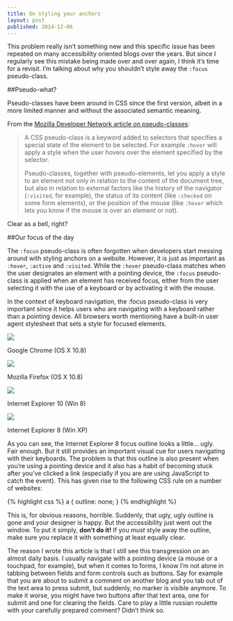 ```yaml
---
title: On styling your anchors
layout: post
published: 2014-12-06
---
```

This problem really isn’t something new and this specific issue has been repeated on many accessibility oriented blogs over the years. But since I regularly see this mistake being made over and over again, I think it’s time for a revisit. I’m talking about why you shouldn’t style away the `:focus` pseudo-class.

##Pseudo-what?

Pseudo-classes have been around in CSS since the first version, albeit in a more limited manner and without the associated semantic meaning.

From the [Mozilla Developer Network article on pseudo-classes](https://developer.mozilla.org/en-US/docs/Web/CSS/Pseudo-classes):

> A CSS pseudo-class is a keyword added to selectors that specifies a special state of the element to be selected. For example `:hover` will apply a style when the user hovers over the element specified by the selector.
>
> Pseudo-classes, together with pseudo-elements, let you apply a style to an element not only in relation to the content of the document tree, but also in relation to external factors like the history of the navigator (`:visited`, for example), the status of its content (like `:checked` on some form elements), or the position of the mouse (like `:hover` which lets you know if the mouse is over an element or not).

Clear as a bell, right?

##Our focus of the day

The `:focus` pseudo-class is often forgotten when developers start messing around with styling anchors on a website. However, it is just as important as `:hover`, `:active` and `:visited`. While the `:hover` pseudo-class matches when the user designates an element with a pointing device, the `:focus` pseudo-class is applied when an element has received focus, either from the user selecting it with the use of a keyboard or by activating it with the mouse.

In the context of keyboard navigation, the :focus pseudo-class is very important since it helps users who are navigating with a keyboard rather than a pointing device. All browsers worth mentioning have a built-in user agent stylesheet that sets a style for focused elements.

![](https://dl.dropboxusercontent.com/u/817490/frippz.se/focus-outline-chrome.png)

Google Chrome (OS X 10.8)

![](https://dl.dropboxusercontent.com/u/817490/frippz.se/focus-outline-firefox.png)

Mozilla Firefox (OS X 10.8)

![](https://dl.dropboxusercontent.com/u/817490/frippz.se/focus-outline-ie10.png)

Internet Explorer 10 (Win 8)

![](https://dl.dropboxusercontent.com/u/817490/frippz.se/focus-outline-ie8.png)

Internet Explorer 8 (Win XP)

As you can see, the Internet Explorer 8 focus outline looks a little… ugly. Fair enough. But it still provides an important visual cue for users navigating with their keyboards. The problem is that this outline is also present when you’re using a pointing device and it also has a habit of becoming stuck after you’ve clicked a link (especially if you are are using JavaScript to catch the event). This has given rise to the following CSS rule on a number of websites:

{% highlight css %}
a {
    outline: none;
}
{% endhighlight %}

This is, for obvious reasons, horrible. Suddenly, that ugly, ugly outline is gone and your designer is happy. But the accessibility just went out the window. To put it simply, **don’t do it!** If you *must* style away the outline, make sure you replace it with something at least equally clear.

The reason I wrote this article is that I still see this transgression on an almost daily basis. I usually navigate with a pointing device (a mouse or a touchpad, for example), but when it comes to forms, I know I’m not alone in tabbing between fields and form controls such as buttons. Say for example that you are about to submit a comment on another blog and you tab out of the text area to press submit, but suddenly, no marker is visible anymore. To make it worse, you might have two buttons after that text area, one for submit and one for clearing the fields. Care to play a little russian roulette with your carefully prepared comment? Didn’t think so.
